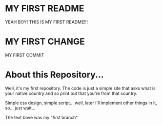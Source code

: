 # MY FIRST README

YEAH BOY! THIS IS MY FIRST README!!!

# MY FIRST CHANGE

MY FIRST COMMIT

# About this Repository...

Well, it's my first repository. The code is just a simple site that asks what is your native country and so print out that you're from that country.

Simple css design, simple script... well, later I'll implement other things in it, so... just wait...

The text bove was my "first branch"